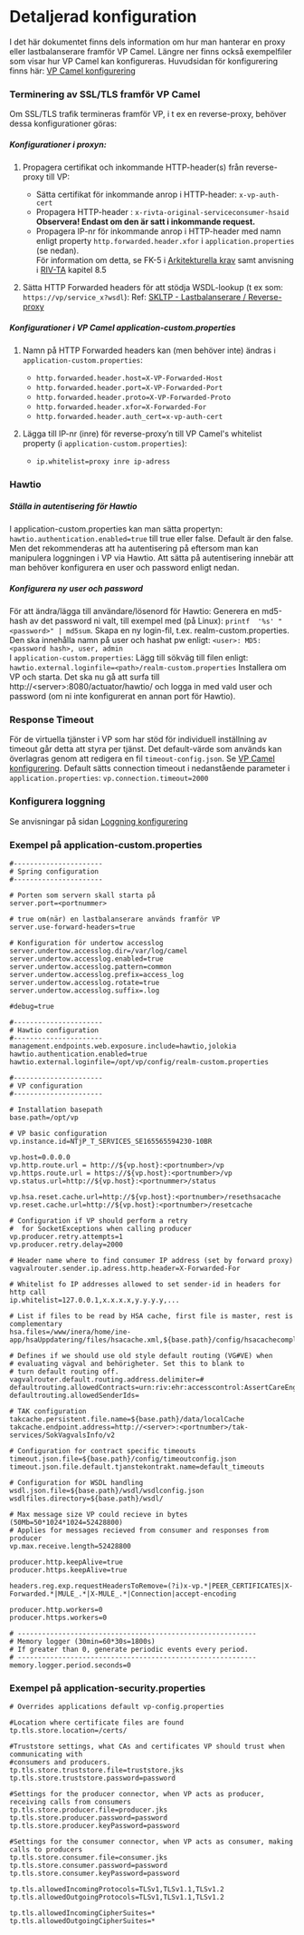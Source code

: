 # Detaljerad konfiguration

I det här dokumentet finns dels information om hur man hanterar en proxy eller lastbalanserare framför VP Camel.
Längre ner finns också exempelfiler som visar hur VP Camel kan konfigureras.
Huvudsidan för konfigurering finns här: [VP Camel konfigurering]

### Terminering av SSL/TLS framför VP Camel

Om SSL/TLS trafik termineras framför VP, i t ex en reverse-proxy, behöver dessa konfigurationer göras:

##### Konfigurationer i proxyn:
 1. Propagera certifikat och inkommande HTTP-header(s) från reverse-proxy till VP:
    - Sätta certifikat för inkommande anrop i HTTP-header: `x-vp-auth-cert`
    - Propagera HTTP-header : `x-rivta-original-serviceconsumer-hsaid`   
    __Observera! Endast om den är satt i inkommande request.__
    - Propagera IP-nr för inkommande anrop i HTTP-header med namn enligt property `http.forwarded.header.xfor` i `application.properties` (se nedan).   
    För information om detta, se FK-5 i [Arkitekturella krav] samt anvisning i [RIV-TA] kapitel 8.5

  2. Sätta HTTP Forwarded headers för att stödja WSDL-lookup (t ex som: `https://vp/service_x?wsdl`):
   Ref: [SKLTP - Lastbalanserare / Reverse-proxy]

##### Konfigurationer i VP Camel application-custom.properties
 1. Namn på HTTP Forwarded headers kan (men behöver inte) ändras i `application-custom.properties`:
     - `http.forwarded.header.host=X-VP-Forwarded-Host`
     - `http.forwarded.header.port=X-VP-Forwarded-Port`
     - `http.forwarded.header.proto=X-VP-Forwarded-Proto`
     - `http.forwarded.header.xfor=X-Forwarded-For`
     - `http.forwarded.header.auth_cert=x-vp-auth-cert`
   
 2. Lägga till IP-nr (inre) för reverse-proxy’n till VP Camel's whitelist property (i `application-custom.properties`): 
     - `ip.whitelist=proxy inre ip-adress`
 
### Hawtio

##### Ställa in autentisering för Hawtio
I application-custom.properties kan man sätta propertyn:
`hawtio.authentication.enabled=true` 
till true eller false. Default är den false. Men det rekommenderas att ha autentisering på eftersom man kan manipulera loggningen i VP via Hawtio. Att sätta på autentisering innebär att man behöver konfigurera en user och password enligt nedan. 
##### Konfigurera ny user och password 
För att ändra/lägga till användare/lösenord för Hawtio: Generera en md5-hash av det password ni valt, till exempel med (på Linux): `printf  '%s' "<password>" | md5sum`.
     Skapa en ny login-fil, t.ex. realm-custom.properties. Den ska innehålla namn på user och hashat pw enligt:
     `<user>: MD5:<password hash>, user, admin`     
     I `application-custom.properties`: Lägg till sökväg till filen enligt:
     `hawtio.external.loginfile=<path>/realm-custom.properties`
     Installera om VP och starta. Det ska nu gå att surfa till http://\<server\>:8080/actuator/hawtio/ och logga in med vald user och password (om ni inte konfigurerat en annan port för Hawtio).
     
     

### Response Timeout
För de virtuella tjänster i VP som har stöd för individuell inställning av timeout går detta att styra per tjänst.
Det default-värde som används kan överlagras genom att redigera en fil `timeout-config.json`. Se [VP Camel konfigurering]. 
Default sätts connection timeout i nedanstående parameter i `application.properties`: 
`vp.connection.timeout=2000`

### Konfigurera loggning
Se anvisningar på sidan [Loggning konfigurering]

### Exempel på application-custom.properties
```
#----------------------  
# Spring configuration
#----------------------  

# Porten som servern skall starta på
server.port=<portnummer>

# true om(när) en lastbalanserare används framför VP
server.use-forward-headers=true 

# Konfiguration för undertow accesslog
server.undertow.accesslog.dir=/var/log/camel
server.undertow.accesslog.enabled=true
server.undertow.accesslog.pattern=common
server.undertow.accesslog.prefix=access_log
server.undertow.accesslog.rotate=true
server.undertow.accesslog.suffix=.log

#debug=true

#----------------------  
# Hawtio configuration
#----------------------
management.endpoints.web.exposure.include=hawtio,jolokia
hawtio.authentication.enabled=true
hawtio.external.loginfile=/opt/vp/config/realm-custom.properties

#----------------------  
# VP configuration
#----------------------

# Installation basepath
base.path=/opt/vp

# VP basic configuration
vp.instance.id=NTjP_T_SERVICES_SE165565594230-10BR

vp.host=0.0.0.0
vp.http.route.url = http://${vp.host}:<portnumber>/vp
vp.https.route.url = https://${vp.host}:<portnumber>/vp
vp.status.url=http://${vp.host}:<portnummer>/status

vp.hsa.reset.cache.url=http://${vp.host}:<portnumber>/resethsacache
vp.reset.cache.url=http://${vp.host}:<portnumber>/resetcache

# Configuration if VP should perform a retry 
#  for SocketExceptions when calling producer 
vp.producer.retry.attempts=1
vp.producer.retry.delay=2000

# Header name where to find consumer IP address (set by forward proxy)
vagvalrouter.sender.ip.adress.http.header=X-Forwarded-For

# Whitelist fo IP addresses allowed to set sender-id in headers for http call
ip.whitelist=127.0.0.1,x.x.x.x,y.y.y.y,...

# List if files to be read by HSA cache, first file is master, rest is complementary
hsa.files=/www/inera/home/ine-app/hsaUppdatering/files/hsacache.xml,${base.path}/config/hsacachecomplementary.xml

# Defines if we should use old style default routing (VG#VE) when
# evaluating vägval and behörigheter. Set this to blank to
# turn default routing off.
vagvalrouter.default.routing.address.delimiter=#
defaultrouting.allowedContracts=urn:riv:ehr:accesscontrol:AssertCareEngagementResponder:1,urn:riv:insuranceprocess:healthreporting:ReceiveMedicalCertificateQuestionResponder:1,urn:riv:insuranceprocess:healthreporting:ReceiveMedicalCertificateAnswerResponder:1
defaultrouting.allowedSenderIds=

# TAK configuration
takcache.persistent.file.name=${base.path}/data/localCache
takcache.endpoint.address=http://<server>:<portnumber>/tak-services/SokVagvalsInfo/v2

# Configuration for contract specific timeouts
timeout.json.file=${base.path}/config/timeoutconfig.json
timeout.json.file.default.tjanstekontrakt.name=default_timeouts

# Configuration for WSDL handling
wsdl.json.file=${base.path}/wsdl/wsdlconfig.json
wsdlfiles.directory=${base.path}/wsdl/

# Max message size VP could recieve in bytes (50Mb=50*1024*1024=52428800)
# Applies for messages recieved from consumer and responses from producer
vp.max.receive.length=52428800

producer.http.keepAlive=true
producer.https.keepAlive=true

headers.reg.exp.requestHeadersToRemove=(?i)x-vp.*|PEER_CERTIFICATES|X-Forwarded.*|MULE_.*|X-MULE_.*|Connection|accept-encoding

producer.http.workers=0
producer.https.workers=0

# -----------------------------------------------------------
# Memory logger (30min=60*30s=1800s)
# If greater than 0, generate periodic events every period.
# -----------------------------------------------------------
memory.logger.period.seconds=0

```

### Exempel på application-security.properties
```
# Overrides applications default vp-config.properties
 
#Location where certificate files are found
tp.tls.store.location=/certs/

#Truststore settings, what CAs and certificates VP should trust when communicating with
#consumers and producers.
tp.tls.store.truststore.file=truststore.jks
tp.tls.store.truststore.password=password

#Settings for the producer connector, when VP acts as producer, receiving calls from consumers
tp.tls.store.producer.file=producer.jks
tp.tls.store.producer.password=password
tp.tls.store.producer.keyPassword=password

#Settings for the consumer connector, when VP acts as consumer, making calls to producers
tp.tls.store.consumer.file=consumer.jks
tp.tls.store.consumer.password=password
tp.tls.store.consumer.keyPassword=password

tp.tls.allowedIncomingProtocols=TLSv1,TLSv1.1,TLSv1.2
tp.tls.allowedOutgoingProtocols=TLSv1,TLSv1.1,TLSv1.2

tp.tls.allowedIncomingCipherSuites=*
tp.tls.allowedOutgoingCipherSuites=*
 
```

[//]: # (These are reference links used in the body of this note and get stripped out when the markdown processor does its job. There is no need to format nicely because it shouldn't be seen. Thanks SO - http://stackoverflow.com/questions/4823468/store-comments-in-markdown-syntax)


   [SKLTP - Lastbalanserare / Reverse-proxy]: <https://inera.atlassian.net/wiki/spaces/SKLTP/pages/3187858102/SKLTP+-+Lastbalanserare+Reverse-proxy>
   [Loggning konfigurering]: <logging_configuration.md>
   [VP Camel konfigurering]: <configuration.md>
   [Arkitekturella krav]: <https://inera.atlassian.net/wiki/spaces/SKLTP/pages/3187837519/SKLTP+VP+SAD+-+Arkitekturella+krav#SKLTPVPSAD-Arkitekturellakrav-FK-5%2CUrsprungligavs%C3%A4ndare>
   [RIV-TA]: <https://rivta.se/documents/ARK_0001/>